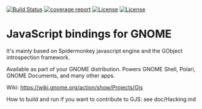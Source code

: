 [![Build Status](https://gitlab.gnome.org/GNOME/gjs/badges/master/build.svg)](https://gitlab.gnome.org/GNOME/gjs/pipelines)
[![coverage report](https://gitlab.gnome.org/GNOME/gjs/badges/master/coverage.svg)](https://gitlab.gnome.org/GNOME/gjs/-/jobs)
[![License](https://img.shields.io/badge/License-LGPL%20v2%2B-blue.svg)](https://gitlab.gnome.org/GNOME/gjs/blob/master/COPYING)
[![License](https://img.shields.io/badge/License-MIT-blue.svg)](https://gitlab.gnome.org/GNOME/gjs/blob/master/COPYING)

JavaScript bindings for GNOME
=============================

It's mainly based on Spidermonkey javascript engine and the GObject introspection framework.

Available as part of your GNOME distribution. Powers GNOME Shell, Polari,
GNOME Documents, and many other apps.

Wiki: https://wiki.gnome.org/action/show/Projects/Gjs

How to build and run if you want to contribute to GJS: see doc/Hacking.md
